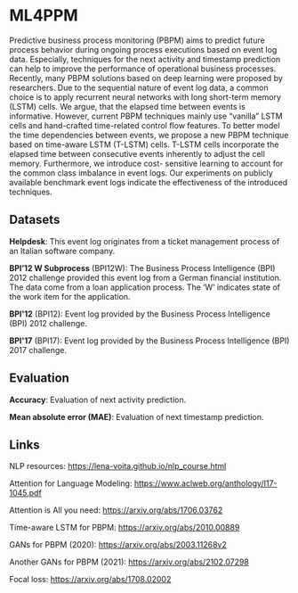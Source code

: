 # ML4PPM

Predictive business process monitoring (PBPM) aims to predict future process behavior during ongoing process executions based on event log data. Especially, techniques for the next activity and timestamp prediction can help to improve the performance of operational business processes. Recently, many PBPM solutions based on deep learning were proposed by researchers. Due to the sequential nature of event log data, a common choice is to apply recurrent neural networks with long short-term memory (LSTM) cells. We argue, that the elapsed time between events is informative. However, current PBPM techniques mainly use “vanilla” LSTM cells and hand-crafted time-related control flow features. To better model the time dependencies between events, we propose a new PBPM technique based on time-aware LSTM (T-LSTM) cells. T-LSTM cells incorporate the elapsed time between consecutive events inherently to adjust the cell memory. Furthermore, we introduce cost- sensitive learning to account for the common class imbalance in event logs. Our experiments on publicly available benchmark event logs indicate the effectiveness of the introduced techniques.

## **Datasets**

**Helpdesk**: This event log originates from a ticket management process of an Italian software company.

**BPI’12 W Subprocess** (BPI12W): The Business Process Intelligence (BPI) 2012 challenge provided this event log from a German financial institution. The data come from a loan application process. The ‘W’ indicates state of the work item for the application.

**BPI'12** (BPI12): Event log provided by the Business Process Intelligence (BPI) 2012 challenge.

**BPI'17** (BPI17): Event log provided by the Business Process Intelligence (BPI) 2017 challenge.

## **Evaluation**

**Accuracy**: Evaluation of next activity prediction.

**Mean absolute error (MAE)**: Evaluation of next timestamp prediction.

## **Links**

NLP resources: <https://lena-voita.github.io/nlp_course.html>

Attention for Language Modeling: <https://www.aclweb.org/anthology/I17-1045.pdf>

Attention is All you need: <https://arxiv.org/abs/1706.03762>

Time-aware LSTM for PBPM: <https://arxiv.org/abs/2010.00889>

GANs for PBPM (2020): <https://arxiv.org/abs/2003.11268v2>

Another GANs for PBPM (2021): <https://arxiv.org/abs/2102.07298>

Focal loss: <https://arxiv.org/abs/1708.02002>
